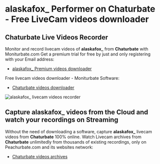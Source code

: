 # alaskafox_ Performer on Chaturbate - Free LiveCam videos downloader

## Chaturbate Live Videos Recorder

Monitor and record livecam videos of **alaskafox_** from **Chaturbate** with Moniturbate.com
Get a premium trial for free by just and only registering with your Email address:
* [alaskafox_ Premium videos downloader](https://moniturbate.com/request-demo-licence-key.html)

Free livecam videos downloader - Moniturbate Software:
* [Chaturbate videos downloader](https://moniturbate.com/moniturbate-download-software.html)

![alaskafox_ livecam videos recorder](https://peachurnet.com/templates/moniturbate-software.png)


## Capture alaskafox_ videos from the Cloud and watch your recordings on Streaming

Without the need of downloading a software, capture **alaskafox_** livecam videos from **Chaturbate** 100% online.
Watch Livecam archives from **Chaturbate** unlimitedly from thousands of existing recordings, only on Peachurbate.com and its websites network:
* [Chaturbate videos archives](https://peachurnet.com/)